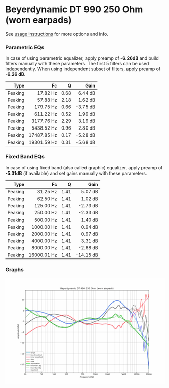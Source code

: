 # Beyerdynamic DT 990 250 Ohm (worn earpads)
See [usage instructions](https://github.com/jaakkopasanen/AutoEq#usage) for more options and info.

### Parametric EQs
In case of using parametric equalizer, apply preamp of **-6.26dB** and build filters manually
with these parameters. The first 5 filters can be used independently.
When using independent subset of filters, apply preamp of **-6.26 dB**.

| Type    | Fc          |    Q | Gain     |
|--------:|------------:|-----:|---------:|
| Peaking | 17.82 Hz    | 0.68 | 6.44 dB  |
| Peaking | 57.88 Hz    | 2.18 | 1.62 dB  |
| Peaking | 179.75 Hz   | 0.66 | -3.75 dB |
| Peaking | 611.22 Hz   | 0.52 | 1.99 dB  |
| Peaking | 3177.76 Hz  | 2.29 | 3.19 dB  |
| Peaking | 5438.52 Hz  | 0.96 | 2.80 dB  |
| Peaking | 17487.85 Hz | 0.17 | -5.28 dB |
| Peaking | 19301.59 Hz | 0.31 | -5.68 dB |

### Fixed Band EQs
In case of using fixed band (also called graphic) equalizer, apply preamp of **-5.31dB**
(if available) and set gains manually with these parameters.

| Type    | Fc          |    Q | Gain      |
|--------:|------------:|-----:|----------:|
| Peaking | 31.25 Hz    | 1.41 | 5.07 dB   |
| Peaking | 62.50 Hz    | 1.41 | 1.02 dB   |
| Peaking | 125.00 Hz   | 1.41 | -2.73 dB  |
| Peaking | 250.00 Hz   | 1.41 | -2.33 dB  |
| Peaking | 500.00 Hz   | 1.41 | 1.40 dB   |
| Peaking | 1000.00 Hz  | 1.41 | 0.94 dB   |
| Peaking | 2000.00 Hz  | 1.41 | 0.97 dB   |
| Peaking | 4000.00 Hz  | 1.41 | 3.31 dB   |
| Peaking | 8000.00 Hz  | 1.41 | -2.68 dB  |
| Peaking | 16000.01 Hz | 1.41 | -14.15 dB |

### Graphs
![](./Beyerdynamic%20DT%20990%20250%20Ohm%20(worn%20earpads).png)